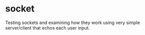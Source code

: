 # socket
Testing sockets and examining how they work using very simple server/client that echos each user input.